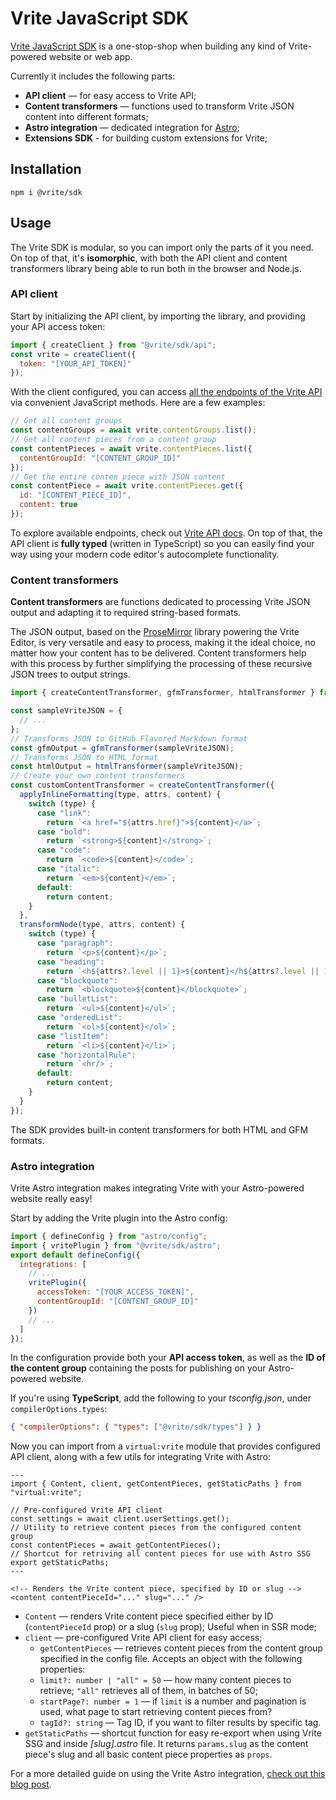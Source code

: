 # Vrite JavaScript SDK

[Vrite JavaScript SDK](https://github.com/vriteio/vrite/tree/main/packages/sdk/javascript) is a one-stop-shop when building any kind of Vrite-powered website or web app.

Currently it includes the following parts:

- **API client** — for easy access to Vrite API;
- **Content transformers** — functions used to transform Vrite JSON content into different formats;
- **Astro integration** — dedicated integration for [Astro](<%5Bhttps://astro.build/%5D(https://astro.build/)>);
- **Extensions SDK** - for building custom extensions for Vrite;

## Installation

```shell
npm i @vrite/sdk
```

## Usage

The Vrite SDK is modular, so you can import only the parts of it you need. On top of that, it's **isomorphic**, with both the API client and content transformers library being able to run both in the browser and Node.js.

### API client

Start by initializing the API client, by importing the library, and providing your API access token:

```javascript
import { createClient } from "@vrite/sdk/api";
const vrite = createClient({
  token: "[YOUR_API_TOKEN]"
});
```

With the client configured, you can access [all the endpoints of the Vrite API](https://generator.swagger.io/?url=https://api.vrite.io/swagger.json) via convenient JavaScript methods. Here are a few examples:

```javascript
// Get all content groups
const contentGroups = await vrite.contentGroups.list();
// Get all content pieces from a content group
const contentPieces = await vrite.contentPieces.list({
  contentGroupId: "[CONTENT_GROUP_ID]"
});
// Get the entire conten piece with JSON content
const contentPiece = await vrite.contentPieces.get({
  id: "[CONTENT_PIECE_ID]",
  content: true
});
```

To explore available endpoints, check out [Vrite API docs](https://generator.swagger.io/?url=https://api.vrite.io/swagger.json). On top of that, the API client is **fully typed** (written in TypeScript) so you can easily find your way using your modern code editor's autocomplete functionality.

### Content transformers

**Content transformers** are functions dedicated to processing Vrite JSON output and adapting it to required string-based formats.

The JSON output, based on the [ProseMirror](https://prosemirror.net/) library powering the Vrite Editor, is very versatile and easy to process, making it the ideal choice, no matter how your content has to be delivered. Content transformers help with this process by further simplifying the processing of these recursive JSON trees to output strings.

```javascript
import { createContentTransformer, gfmTransformer, htmlTransformer } from "@vrite/sdk/transformers";

const sampleVriteJSON = {
  // ...
};
// Transforms JSON to GitHub Flavored Markdown format
const gfmOutput = gfmTransformer(sampleVriteJSON);
// Transforms JSON to HTML format
const htmlOutput = htmlTransformer(sampleVriteJSON);
// Create your own content transformers
const customContentTransformer = createContentTransformer({
  applyInlineFormatting(type, attrs, content) {
    switch (type) {
      case "link":
        return `<a href="${attrs.href}">${content}</a>`;
      case "bold":
        return `<strong>${content}</strong>`;
      case "code":
        return `<code>${content}</code>`;
      case "italic":
        return `<em>${content}</em>`;
      default:
        return content;
    }
  },
  transformNode(type, attrs, content) {
    switch (type) {
      case "paragraph":
        return `<p>${content}</p>`;
      case "heading":
        return `<h${attrs?.level || 1}>${content}</h${attrs?.level || 1}>`;
      case "blockquote":
        return `<blockquote>${content}</blockquote>`;
      case "bulletList":
        return `<ul>${content}</ul>`;
      case "orderedList":
        return `<ol>${content}</ol>`;
      case "listItem":
        return `<li>${content}</li>`;
      case "horizontalRule":
        return `<hr/>`;
      default:
        return content;
    }
  }
});
```

The SDK provides built-in content transformers for both HTML and GFM formats.

### Astro integration

Vrite Astro integration makes integrating Vrite with your Astro-powered website really easy!

Start by adding the Vrite plugin into the Astro config:

```javascript
import { defineConfig } from "astro/config";
import { vritePlugin } from "@vrite/sdk/astro";
export default defineConfig({
  integrations: [
    // ...
    vritePlugin({
      accessToken: "[YOUR_ACCESS_TOKEN]",
      contentGroupId: "[CONTENT_GROUP_ID]"
    })
    // ...
  ]
});
```

In the configuration provide both your **API access token**, as well as the **ID of the content group** containing the posts for publishing on your Astro-powered website.

If you're using **TypeScript**, add the following to your _tsconfig.json_, under `compilerOptions.types`:

```json
{ "compilerOptions": { "types": ["@vrite/sdk/types"] } }
```

Now you can import from a `virtual:vrite` module that provides configured API client, along with a few utils for integrating Vrite with Astro:

```astro
---
import { Content, client, getContentPieces, getStaticPaths } from "virtual:vrite";

// Pre-configured Vrite API client
const settings = await client.userSettings.get();
// Utility to retrieve content pieces from the configured content group
const contentPieces = await getContentPieces();
// Shortcut for retriving all content pieces for use with Astro SSG
export getStaticPaths;
---

<!-- Renders the Vrite content piece, specified by ID or slug -->
<content contentPieceId="..." slug="..." />
```

- `Content` — renders Vrite content piece specified either by ID (`contentPieceId` prop) or a slug (`slug` prop); Useful when in SSR mode;
- `client` — pre-configured Vrite API client for easy access;
  - `getContentPieces` — retrieves content pieces from the content group specified in the config file. Accepts an object with the following properties:
  - `limit?: number | "all" = 50` — how many content pieces to retrieve; `"all"` retrieves all of them, in batches of 50;
  - `startPage?: number = 1` — if `limit` is a number and pagination is used, what page to start retrieving content pieces from?
  - `tagId?: string` — Tag ID, if you want to filter results by specific tag.
- `getStaticPaths` — shortcut function for easy re-export when using Vrite SSG and inside _[slug].astro_ file. It returns `params.slug` as the content piece's slug and all basic content piece properties as `props`.

For a more detailed guide on using the Vrite Astro integration, [check out this blog post](https://vrite.io/blog/start-programming-blog-in-minutes-with-astro-and-vrite/).
